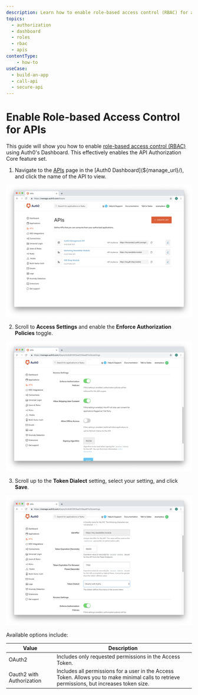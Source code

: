 ```yaml
---
description: Learn how to enable role-based access control (RBAC) for an API using the Auth0 Management Dashboard. For use with Auth0's API Authorization Core feature set.
topics:
  - authorization
  - dashboard
  - roles
  - rbac
  - apis
contentType: 
    - how-to
useCase:
  - build-an-app
  - call-api
  - secure-api
---
```

# Enable Role-based Access Control for APIs

This guide will show you how to enable [role-based access control (RBAC)](/authorization/concepts/rbac) using Auth0's Dashboard. This effectively enables the API Authorization Core feature set.

1. Navigate to the [APIs](${manage_url}/#/apis) page in the [Auth0 Dashboard](${manage_url}/), and click the name of the API to view.

![View APIs](/media/articles/authorization/api-list.png)

2. Scroll to **Access Settings** and enable the **Enforce Authorization Policies** toggle.

![View APIs](/media/articles/authorization/api-setting-toggle-rbac.png)

3. Scroll up to the **Token Dialect** setting, select your setting, and click **Save**.

![View APIs](/media/articles/authorization/api-setting-token-dialect.png)

Available options include:

| Value | Description |
|-------|-------------|
| OAuth2 | Includes only requested permissions in the Access Token. |
| Oauth2 with Authorization | Includes all permissions for a user in the Access Token. Allows you to make minimal calls to retrieve permissions, but increases token size. |
